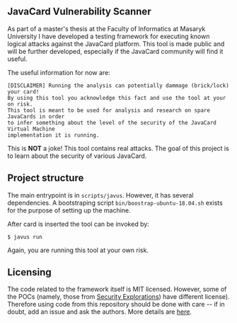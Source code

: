 JavaCard Vulnerability Scanner
------------------------------

As part of a master's thesis at the Faculty of Informatics at Masaryk University
I have developed a testing framework for executing known logical attacks against
the JavaCard platform. This tool is made public and will be further developed,
especially if the JavaCard community will find it useful.

The useful information for now are:
```
[DISCLAIMER] Running the analysis can potentially dammage (brick/lock) your card!
By using this tool you acknowledge this fact and use the tool at your on risk.
This tool is meant to be used for analysis and research on spare JavaCards in order
to infer something about the level of the security of the JavaCard Virtual Machine
implementation it is running.
```

This is **NOT** a joke! This tool contains real attacks. The goal of this project
is to learn about the security of various JavaCard.

Project structure
-----------------

The main entrypoint is in `scripts/javus`. However, it has several dependencies.
A bootstraping script `bin/boostrap-ubuntu-18.04.sh` exists for the purpose of
setting up the machine.

After card is inserted the tool can be invoked by:
```
$ javus run
```
Again, you are running this tool at your own risk.

Licensing
---------

The code related to the framework itself is MIT licensed. However, some of the POCs (namely, those from [Security Explorations](http://www.security-explorations.com/javacard_details.html)) have different license). Therefore using code from this repository should be done with care -- if in doubt, add an issue and ask the authors. More details are [here](https://github.com/quapka/javus/tree/master/javus/data/attacks).
